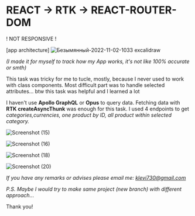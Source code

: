 <h1>REACT -> RTK -> REACT-ROUTER-DOM</h1>
! NOT RESPONSIVE !

[app architecture]
![Безымянный-2022-11-02-1033 excalidraw](https://user-images.githubusercontent.com/103096207/199440178-322f0fd8-eca1-4c12-9d0d-b495381778b1.png)

<i>(I made it for myself to track how my App works, it's not like 100% accurate or smth)</i>


This task was tricky for me to tucle, mostly, because I never used to work with class components. 
Most difficult part was to handle selected attributes... btw this task was helpful and I learned a lot

I haven't use <strong>Apollo GraphQL</strong> or <strong>Opus</strong> to query data. Fetching data with <strong>RTK createAsyncThunk</strong> was enough for this task. I used 4 endpoints to get <i>categories,currencies, one product by ID, all product within selected category.</i>

![Screenshot (15)](https://user-images.githubusercontent.com/103096207/198902712-0c3e4bd5-5cec-469b-9b8f-4db16b250e2c.png)

![Screenshot (16)](https://user-images.githubusercontent.com/103096207/198902775-86cadc64-e105-460f-8535-2e15e5f4b7a9.png)

![Screenshot (18)](https://user-images.githubusercontent.com/103096207/198902757-49723e80-ddab-4490-a0ef-de7aac207da4.png)

![Screenshot (20)](https://user-images.githubusercontent.com/103096207/198902769-fc798ebc-1abc-4f16-bad3-9a3ee41ee5c8.png)


<i>If you have any remarks or advises please email me: klevi730@gmail.com  </i>

<i> P.S. Maybe I would try to make same project (new branch) with different approach...  </i>


Thank you!
